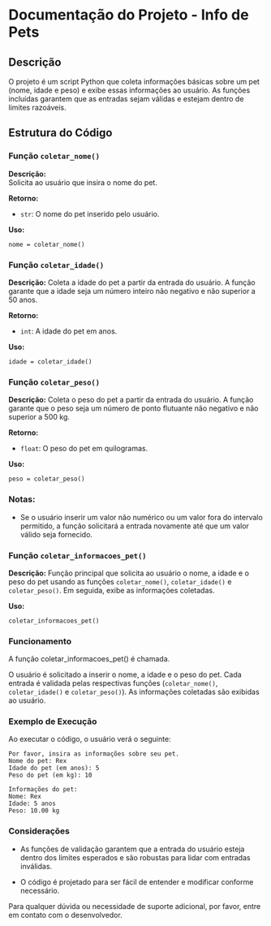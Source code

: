 # Documentação do Projeto - Info de Pets

## Descrição

O projeto é um script Python que coleta informações básicas sobre um pet (nome, idade e peso) e exibe essas informações ao usuário. As funções incluídas garantem que as entradas sejam válidas e estejam dentro de limites razoáveis.

## Estrutura do Código

### Função `coletar_nome()`

**Descrição:**  
Solicita ao usuário que insira o nome do pet.

**Retorno:**  
- `str`: O nome do pet inserido pelo usuário.

**Uso:**  

    nome = coletar_nome()


### Função `coletar_idade()`

**Descrição:** 
Coleta a idade do pet a partir da entrada do usuário. A função garante que a idade seja um número inteiro não negativo e não superior a 50 anos.

**Retorno:**  
- `int`: A idade do pet em anos.

**Uso:**  

    idade = coletar_idade()

### Função `coletar_peso()`

**Descrição:** 
Coleta o peso do pet a partir da entrada do usuário. A função garante que o peso seja um número de ponto flutuante não negativo e não superior a 500 kg.

**Retorno:**  
- `float`: O peso do pet em quilogramas.

**Uso:**  

    peso = coletar_peso()

### Notas:

- Se o usuário inserir um valor não numérico ou um valor fora do intervalo permitido, a função solicitará a entrada novamente até que um valor válido seja fornecido.

### Função `coletar_informacoes_pet()`

**Descrição:** 
Função principal que solicita ao usuário o nome, a idade e o peso do pet usando as funções `coletar_nome()`, `coletar_idade()` e `coletar_peso()`. Em seguida, exibe as informações coletadas.

**Uso:**  

    coletar_informacoes_pet()

### Funcionamento
A função coletar_informacoes_pet() é chamada.

O usuário é solicitado a inserir o nome, a idade e o peso do pet.
Cada entrada é validada pelas respectivas funções (`coletar_nome()`, `coletar_idade()` e `coletar_peso()`).
As informações coletadas são exibidas ao usuário.

### Exemplo de Execução
Ao executar o código, o usuário verá o seguinte:


    Por favor, insira as informações sobre seu pet.
    Nome do pet: Rex
    Idade do pet (em anos): 5
    Peso do pet (em kg): 10

    Informações do pet:
    Nome: Rex
    Idade: 5 anos
    Peso: 10.00 kg

### Considerações

- As funções de validação garantem que a entrada do usuário esteja dentro dos limites esperados e são robustas para lidar com entradas inválidas.

- O código é projetado para ser fácil de entender e modificar conforme necessário.

Para qualquer dúvida ou necessidade de suporte adicional, por favor, entre em contato com o desenvolvedor.
